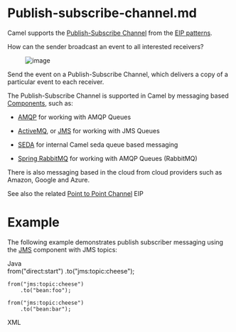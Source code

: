 # Publish-subscribe-channel.md

Camel supports the [Publish-Subscribe
Channel](http://www.enterpriseintegrationpatterns.com/PublishSubscribeChannel.html)
from the [EIP patterns](#enterprise-integration-patterns.adoc).

How can the sender broadcast an event to all interested receivers?

<figure>
<img src="eip/PublishSubscribeSolution.gif" alt="image" />
</figure>

Send the event on a Publish-Subscribe Channel, which delivers a copy of
a particular event to each receiver.

The Publish-Subscribe Channel is supported in Camel by messaging based
[Components](#ROOT:index.adoc), such as:

-   [AMQP](#ROOT:amqp-component.adoc) for working with AMQP Queues

-   [ActiveMQ](#ROOT:jms-component.adoc), or
    [JMS](#ROOT:jms-component.adoc) for working with JMS Queues

-   [SEDA](#ROOT:seda-component.adoc) for internal Camel seda queue
    based messaging

-   [Spring RabbitMQ](#ROOT:spring-rabbitmq-component.adoc) for working
    with AMQP Queues (RabbitMQ)

There is also messaging based in the cloud from cloud providers such as
Amazon, Google and Azure.

See also the related [Point to Point
Channel](#point-to-point-channel.adoc) EIP

# Example

The following example demonstrates publish subscriber messaging using
the [JMS](#ROOT:jms-component.adoc) component with JMS topics:

Java  
from("direct:start")
.to("jms:topic:cheese");

    from("jms:topic:cheese")
        .to("bean:foo");
    
    from("jms:topic:cheese")
        .to("bean:bar");

XML  
<routes>  
<route>  
<from uri="direct:start"/>  
<to uri="jms:queue:foo"/>  
</route>  
<route>  
<from uri="jms:queue:foo"/>  
<to uri="bean:foo"/>  
</route>  
</routes>
